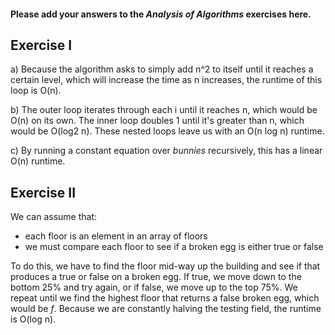 #### Please add your answers to the ***Analysis of  Algorithms*** exercises here.

## Exercise I

a) Because the algorithm asks to simply add n^2 to itself until it reaches a certain level, which will increase the time as n increases, the runtime of this loop is O(n).

b) The outer loop iterates through each i until it reaches n, which would be O(n) on its own. The inner loop doubles 1 until it's greater than n, which would be O(log2 n). These nested loops leave us with an O(n log n) runtime.

c) By running a constant equation over _bunnies_ recursively, this has a linear O(n) runtime.

## Exercise II

We can assume that:
- each floor is an element in an array of floors
- we must compare each floor to see if a broken egg is either true or false

To do this, we have to find the floor mid-way up the building and see if that produces a true or false on a broken egg. If true, we move down to the bottom 25% and try again, or if false, we move up to the top 75%. We repeat until we find the highest floor that returns a false broken egg, which would be _f_. Because we are constantly halving the testing field, the runtime is O(log n).